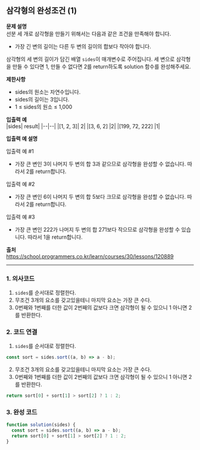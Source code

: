 ## 삼각형의 완성조건 (1)

**문제 설명**  
선분 세 개로 삼각형을 만들기 위해서는 다음과 같은 조건을 만족해야 합니다.

- 가장 긴 변의 길이는 다른 두 변의 길이의 합보다 작아야 합니다.

삼각형의 세 변의 길이가 담긴 배열 `sides`이 매개변수로 주어집니다. 세 변으로 삼각형을 만들 수 있다면 1, 만들 수 없다면 2를 return하도록 solution 함수를 완성해주세요.

**제한사항**

- sides의 원소는 자연수입니다.
- sides의 길이는 3입니다.
- 1 ≤ sides의 원소 ≤ 1,000

**입출력 예**  
|sides| result|
|--|--|
|[1, 2, 3]| 2|
|[3, 6, 2] |2|
|[199, 72, 222] |1|

**입출력 예 설명**

입출력 예 #1

- 가장 큰 변인 3이 나머지 두 변의 합 3과 같으므로 삼각형을 완성할 수 없습니다. 따라서 2를 return합니다.

입출력 예 #2

- 가장 큰 변인 6이 나머지 두 변의 합 5보다 크므로 삼각형을 완성할 수 없습니다. 따라서 2를 return합니다.

입출력 예 #3

- 가장 큰 변인 222가 나머지 두 변의 합 271보다 작으므로 삼각형을 완성할 수 있습니다. 따라서 1을 return합니다.

**출처**  
https://school.programmers.co.kr/learn/courses/30/lessons/120889

---

### 1. 의사코드

1. `sides`를 순서대로 정렬한다.
2. 무조건 3개의 요소를 갖고있을테니 마지막 요소는 가장 큰 수다.
3. 0번째와 1번째를 더한 값이 2번째의 값보다 크면 삼각형이 될 수 있으니 1 아니면 2를 반환한다.

### 2. 코드 연결

1. `sides`를 순서대로 정렬한다.

```javascript
const sort = sides.sort((a, b) => a - b);
```

2. 무조건 3개의 요소를 갖고있을테니 마지막 요소는 가장 큰 수다.
3. 0번째와 1번째를 더한 값이 2번째의 값보다 크면 삼각형이 될 수 있으니 1 아니면 2를 반환한다.

```javascript
return sort[0] + sort[1] > sort[2] ? 1 : 2;
```

### 3. 완성 코드

```javascript
function solution(sides) {
  const sort = sides.sort((a, b) => a - b);
  return sort[0] + sort[1] > sort[2] ? 1 : 2;
}
```
